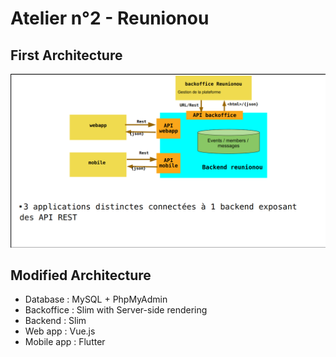 # Atelier n°2 - Reunionou

## First Architecture
<p align="center">
<img src="./first_architecture.png" alt="Reunionou structure" width="600"/>
</p>

## Modified Architecture

- Database : MySQL + PhpMyAdmin
- Backoffice : Slim with Server-side rendering
- Backend : Slim
- Web app : Vue.js
- Mobile app : Flutter